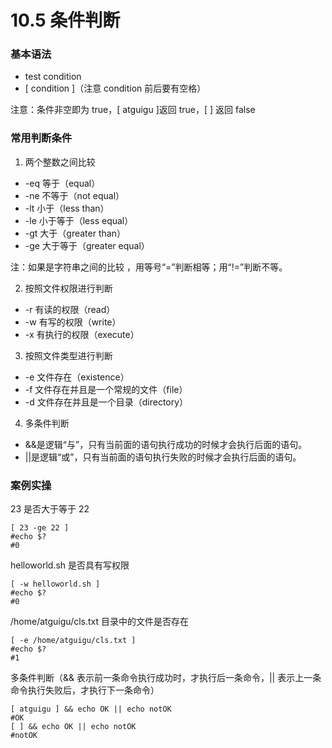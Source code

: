 # 10.5 条件判断

### 基本语法

* test condition
* [ condition ]（注意 condition 前后要有空格）

注意：条件非空即为 true，[ atguigu ]返回 true，[ ] 返回 false

### 常用判断条件

1. 两个整数之间比较

* -eq 等于（equal）
* -ne 不等于（not equal）
* -lt 小于（less than） 
* -le 小于等于（less equal）
* -gt 大于（greater than） 
* -ge 大于等于（greater equal）

注：如果是字符串之间的比较 ，用等号“=”判断相等；用“!=”判断不等。

2. 按照文件权限进行判断

* -r 有读的权限（read）
* -w 有写的权限（write）
* -x 有执行的权限（execute）

3. 按照文件类型进行判断

* -e 文件存在（existence）
* -f 文件存在并且是一个常规的文件（file）
* -d 文件存在并且是一个目录（directory）

4. 多条件判断

* &&是逻辑“与”，只有当前面的语句执行成功的时候才会执行后面的语句。
* ||是逻辑“或”，只有当前面的语句执行失败的时候才会执行后面的语句。

### 案例实操

23 是否大于等于 22

```shell
[ 23 -ge 22 ]
#echo $?
#0
```

helloworld.sh 是否具有写权限

```shell
[ -w helloworld.sh ]
#echo $?
#0
```

/home/atguigu/cls.txt 目录中的文件是否存在

```shell
[ -e /home/atguigu/cls.txt ]
#echo $?
#1
```

多条件判断（&& 表示前一条命令执行成功时，才执行后一条命令，|| 表示上一条命令执行失败后，才执行下一条命令）

```shell
[ atguigu ] && echo OK || echo notOK
#OK
[ ] && echo OK || echo notOK
#notOK
```